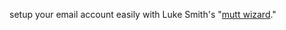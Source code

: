 setup your email account easily with Luke Smith's "[mutt wizard](https://github.com/LukeSmithxyz/mutt-wizard)."
